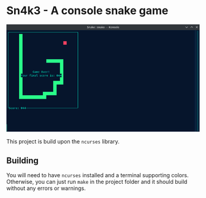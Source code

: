 # Sn4k3 - A console snake game

![Game over screen](img/game_over.png)

This project is build upon the `ncurses` library.

## Building

You will need to have `ncurses` installed and a terminal supporting colors. Otherwise, you can just run `make` in the project folder and it should build without any errors or warnings.